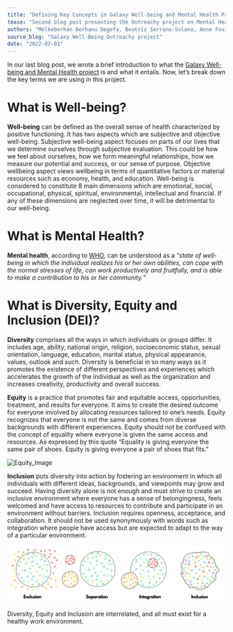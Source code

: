```yaml
---
title: "Defining Key Concepts in Galaxy Well-being and Mental Health Project"
tease: "Second blog post presenting the Outreachy project on Mental Health"
authors: "Melkeberhan Berhanu Degefa, Beatriz Serrano-Solano, Anne Fouilloux"
source_blog: "Galaxy Well-Being Outreachy project"
date: "2022-07-01"
---
```


In our last blog post, we wrote a brief introduction to what the [Galaxy Well-being and Mental Health project](https://galaxyproject.org/blog/2022-06-29-galaxy-wellbeing-project/) is and what it entails. Now, let’s break down the key terms we are using in this project.

# What is Well-being?

**Well-being** can be defined as the overall sense of health characterized by positive functioning. It has two aspects which are subjective and objective well-being. Subjective well-being aspect focuses on parts of our lives that we determine ourselves through subjective evaluation. This could be how we feel about ourselves, how we form meaningful relationships, how we measure our potential and success, or our sense of purpose. Objective wellbeing aspect views wellbeing in terms of quantitative factors or material resources such as economy, health, and education. Well-being is considered to constitute 8 main dimensions which are emotional, social, occupational, physical, spiritual, environmental, intellectual and financial. If any of these dimensions are neglected over time, it will be detrimental to our well-being.

# What is Mental Health?

**Mental health**, according to [WHO](https://www.who.int/), can be understood as a “*state of well-being in which the individual realizes his or her own abilities, can cope with the normal stresses of life, can work productively and fruitfully, and is able to make a contribution to his or her community.*”

# What is Diversity, Equity and Inclusion (DEI)?

**Diversity** comprises all the ways in which individuals or groups differ. It includes age, ability, national origin, religion, socioeconomic status, sexual orientation, language, education, marital status, physical appearance, values, outlook and such. Diversity is beneficial in so many ways as it promotes the existence of different perspectives and experiences which accelerates the growth of the individual as well as the organization and increases creativity, productivity and overall success.

**Equity** is a practice that promotes fair and equitable access, opportunities, treatment, and results for everyone. It aims to create the desired outcome for everyone involved by allocating resources tailored to one’s needs. Equity recognizes that everyone is not the same and comes from diverse backgrounds with different experiences. Equity should not be confused with the concept of equality where everyone is given the same access and resources. As expressed by this quote “Equality is giving everyone the same pair of shoes. Equity is giving everyone a pair of shoes that fits.”

<div class="center">

![Equity_Image](Equity_Image.png)

</div>

**Inclusion** puts diversity into action by fostering an environment in which all individuals with different ideas, backgrounds, and viewpoints may grow and succeed. Having diversity alone is not enough and must strive to create an inclusive environment where everyone has a sense of belongingness, feels welcomed and have access to resources to contribute and participate in an environment without barriers. Inclusion requires openness, acceptance, and collaboration. It should not be used synonymously with words such as integration where people have access but are expected to adapt to the way of a particular environment.

<div class="center">

![Inclusion_Image](Inclusion_Image.png)

</div>

Diversity, Equity and Inclusion are interrelated, and all must exist for a healthy work environment.


